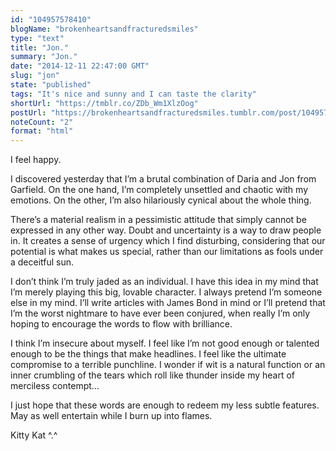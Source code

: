 ```yaml
---
id: "104957578410"
blogName: "brokenheartsandfracturedsmiles"
type: "text"
title: "Jon."
summary: "Jon."
date: "2014-12-11 22:47:00 GMT"
slug: "jon"
state: "published"
tags: "It's nice and sunny and I can taste the clarity"
shortUrl: "https://tmblr.co/ZDb_Wm1XlzOog"
postUrl: "https://brokenheartsandfracturedsmiles.tumblr.com/post/104957578410/jon"
noteCount: "2"
format: "html"
---
```


I feel happy.

I discovered yesterday that I’m a brutal combination of Daria and Jon from Garfield. On the one hand, I’m completely unsettled and chaotic with my emotions. On the other, I’m also hilariously cynical about the whole thing.

There’s a material realism in a pessimistic attitude that simply cannot be expressed in any other way. Doubt and uncertainty is a way to draw people in. It creates a sense of urgency which I find disturbing, considering that our potential is what makes us special, rather than our limitations as fools under a deceitful sun. 

I don’t think I’m truly jaded as an individual. I have this idea in my mind that I’m merely playing this big, lovable character. I always pretend I’m someone else in my mind. I’ll write articles with James Bond in mind or I’ll pretend that I’m the worst nightmare to have ever been conjured, when really I’m only hoping to encourage the words to flow with brilliance. 

I think I’m insecure about myself. I feel like I’m not good enough or talented enough to be the things that make headlines. I feel like the ultimate compromise to a terrible punchline. I wonder if wit is a natural function or an inner crumbling of the tears which roll like thunder inside my heart of merciless contempt…

I just hope that these words are enough to redeem my less subtle features. May as well entertain while I burn up into flames.

Kitty Kat ^.^